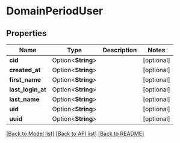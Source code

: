 # DomainPeriodUser

## Properties

Name | Type | Description | Notes
------------ | ------------- | ------------- | -------------
**cid** | Option<**String**> |  | [optional]
**created_at** | Option<**String**> |  | [optional]
**first_name** | Option<**String**> |  | [optional]
**last_login_at** | Option<**String**> |  | [optional]
**last_name** | Option<**String**> |  | [optional]
**uid** | Option<**String**> |  | [optional]
**uuid** | Option<**String**> |  | [optional]

[[Back to Model list]](./README.md#documentation-for-models) [[Back to API list]](./README.md#documentation-for-api-endpoints) [[Back to README]](../README.md)
